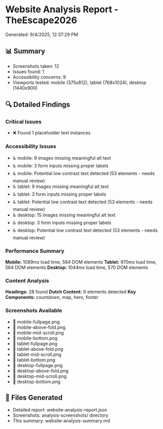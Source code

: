 
# Website Analysis Report - TheEscape2026
Generated: 9/4/2025, 12:37:29 PM

## 📊 Summary
- Screenshots taken: 12
- Issues found: 1
- Accessibility concerns: 9
- Viewports tested: mobile (375x812), tablet (768x1024), desktop (1440x900)

## 🔍 Detailed Findings

### Critical Issues
- ❌ Found 1 placeholder text instances

### Accessibility Issues
- ♿ mobile: 9 images missing meaningful alt text
- ♿ mobile: 3 form inputs missing proper labels
- ♿ mobile: Potential low contrast text detected (53 elements - needs manual review)
- ♿ tablet: 9 images missing meaningful alt text
- ♿ tablet: 3 form inputs missing proper labels
- ♿ tablet: Potential low contrast text detected (53 elements - needs manual review)
- ♿ desktop: 15 images missing meaningful alt text
- ♿ desktop: 3 form inputs missing proper labels
- ♿ desktop: Potential low contrast text detected (53 elements - needs manual review)

### Performance Summary
**Mobile:** 1089ms load time, 564 DOM elements
**Tablet:** 970ms load time, 564 DOM elements
**Desktop:** 1044ms load time, 570 DOM elements

### Content Analysis
**Headings:** 28 found
**Dutch Content:** 9 elements detected
**Key Components:** countdown, map, hero, footer

### Screenshots Available
- 📸 mobile-fullpage.png
- 📸 mobile-above-fold.png
- 📸 mobile-mid-scroll.png
- 📸 mobile-bottom.png
- 📸 tablet-fullpage.png
- 📸 tablet-above-fold.png
- 📸 tablet-mid-scroll.png
- 📸 tablet-bottom.png
- 📸 desktop-fullpage.png
- 📸 desktop-above-fold.png
- 📸 desktop-mid-scroll.png
- 📸 desktop-bottom.png

## 📂 Files Generated
- Detailed report: website-analysis-report.json
- Screenshots: analysis-screenshots/ directory
- This summary: website-analysis-summary.md

